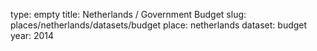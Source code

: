 type: empty
title: Netherlands / Government Budget
slug: places/netherlands/datasets/budget
place: netherlands
dataset: budget
year: 2014
